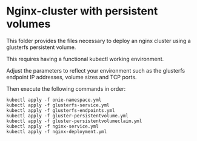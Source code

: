 # Nginx-cluster with persistent volumes

This folder provides the files necessary to deploy an nginx cluster using a glusterfs persistent volume.

This requires having a functional kubectl working environment.

Adjust the parameters to reflect your environment such as the glusterfs endpoint IP addresses, volume sizes and TCP ports.

Then execute the following commands in order:

```
kubectl apply -f onie-namespace.yml
kubectl apply -f glusterfs-service.yml
kubectl apply -f glusterfs-endpoints.yml
kubectl apply -f gluster-persistentvolume.yml
kubectl apply -f gluster-persistentvolumeclaim.yml
kubectl apply -f nginx-service.yml
kubectl apply -f nginx-deployment.yml
```

